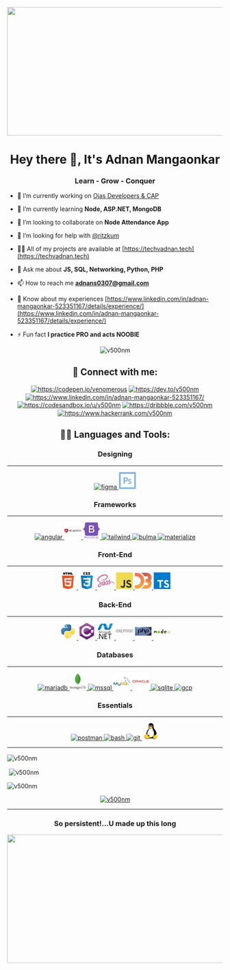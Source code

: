 <img src="https://media.giphy.com/media/bAQH7WXKqtIBrPs7sR/giphy.gif" align="center" width="1600" height="300">
<h1 align="center">Hey there 👋, It's Adnan Mangaonkar</h1>
<h3 align="center">Learn - Grow - Conquer</h3>

- 🔭 I’m currently working on [Ojas Developers & CAP](https://v500nm.github.io/CAP-website/)

- 🌱 I’m currently learning **Node, ASP.NET, MongoDB**

- 👯 I’m looking to collaborate on **Node Attendance App**

- 🤝 I’m looking for help with [@ritzkum](https://github.com/ritzkum)

- 👨‍💻 All of my projects are available at [https://techvadnan.tech](https://techvadnan.tech)

- 💬 Ask me about **JS, SQL, Networking, Python, PHP**

- 📫 How to reach me **adnans0307@gmail.com**

- 📄 Know about my experiences [https://www.linkedin.com/in/adnan-mangaonkar-523351167/details/experience/](https://www.linkedin.com/in/adnan-mangaonkar-523351167/details/experience/)

- ⚡ Fun fact **I practice PRO and acts NOOBIE**
<p align="center"> <img src="https://komarev.com/ghpvc/?username=v500nm&label=Profile%20views&color=0e75b6&style=flat"  alt="v500nm" /> </p>

<h2 align="center">🤝 Connect with me:</h2>
<p align="center">
<a href="https://codepen.io/https://codepen.io/venomerous" target="blank"><img align="center" src="https://raw.githubusercontent.com/rahuldkjain/github-profile-readme-generator/master/src/images/icons/Social/codepen.svg" alt="https://codepen.io/venomerous" height="30" width="40" /></a>
<a href="https://dev.to/https://dev.to/v500nm" target="blank"><img align="center" src="https://raw.githubusercontent.com/rahuldkjain/github-profile-readme-generator/master/src/images/icons/Social/devto.svg" alt="https://dev.to/v500nm" height="30" width="40" /></a>
<a href="https://linkedin.com/in/https://www.linkedin.com/in/adnan-mangaonkar-523351167/" target="blank"><img align="center" src="https://raw.githubusercontent.com/rahuldkjain/github-profile-readme-generator/master/src/images/icons/Social/linked-in-alt.svg" alt="https://www.linkedin.com/in/adnan-mangaonkar-523351167/" height="30" width="40" /></a>
<a href="https://codesandbox.com/https://codesandbox.io/u/v500nm" target="blank"><img align="center" src="https://raw.githubusercontent.com/rahuldkjain/github-profile-readme-generator/master/src/images/icons/Social/codesandbox.svg" alt="https://codesandbox.io/u/v500nm" height="30" width="40" /></a>
<a href="https://dribbble.com/https://dribbble.com/v500nm" target="blank"><img align="center" src="https://raw.githubusercontent.com/rahuldkjain/github-profile-readme-generator/master/src/images/icons/Social/dribbble.svg" alt="https://dribbble.com/v500nm" height="30" width="40" /></a>
<a href="https://www.hackerrank.com/https://www.hackerrank.com/v500nm" target="blank"><img align="center" src="https://raw.githubusercontent.com/rahuldkjain/github-profile-readme-generator/master/src/images/icons/Social/hackerrank.svg" alt="https://www.hackerrank.com/v500nm" height="30" width="40" /></a>
</p>

<h2 align="center">👨‍💻 Languages and Tools:</h2>
<h3 align="center">Designing</h3><hr>
<p align="center"><a href="https://www.figma.com/" target="_blank" rel="noreferrer"> <img src="https://www.vectorlogo.zone/logos/figma/figma-icon.svg" alt="figma" width="40" height="40"/> </a><a href="https://www.photoshop.com/en" target="_blank" rel="noreferrer"> <img src="https://raw.githubusercontent.com/devicons/devicon/master/icons/photoshop/photoshop-line.svg" alt="photoshop" width="40" height="40"/> </a></p>
<h3 align="center">Frameworks</h3><hr>
<p align="center"><a href="https://angular.io" target="_blank" rel="noreferrer"> <img src="https://angular.io/assets/images/logos/angular/angular.svg" alt="angular" width="40" height="40"/> </a> <a href="https://angular.io" target="_blank" rel="noreferrer"> <img src="https://raw.githubusercontent.com/devicons/devicon/master/icons/angularjs/angularjs-original-wordmark.svg" alt="angularjs" width="40" height="40"/> </a> <a href="https://getbootstrap.com" target="_blank" rel="noreferrer"> <img src="https://raw.githubusercontent.com/devicons/devicon/master/icons/bootstrap/bootstrap-plain-wordmark.svg" alt="bootstrap" width="40" height="40"/> </a><a href="https://tailwindcss.com/" target="_blank" rel="noreferrer"> <img src="https://www.vectorlogo.zone/logos/tailwindcss/tailwindcss-icon.svg" alt="tailwind" width="40" height="40"/> </a> <a href="https://bulma.io/" target="_blank" rel="noreferrer"> <img src="https://raw.githubusercontent.com/gilbarbara/logos/804dc257b59e144eaca5bc6ffd16949752c6f789/logos/bulma.svg" alt="bulma" width="40" height="40"/> </a><a href="https://materializecss.com/" target="_blank" rel="noreferrer"> <img src="https://raw.githubusercontent.com/prplx/svg-logos/5585531d45d294869c4eaab4d7cf2e9c167710a9/svg/materialize.svg" alt="materialize" width="40" height="40"/> </a></p>
<h3 align="center">Front-End</h3><hr>
<p align="center"><a href="https://www.w3.org/html/" target="_blank" rel="noreferrer"> <img src="https://raw.githubusercontent.com/devicons/devicon/master/icons/html5/html5-original-wordmark.svg" alt="html5" width="40" height="40"/> </a><a href="https://www.w3schools.com/css/" target="_blank" rel="noreferrer"> <img src="https://raw.githubusercontent.com/devicons/devicon/master/icons/css3/css3-original-wordmark.svg" alt="css3" width="40" height="40"/> </a><a href="https://sass-lang.com" target="_blank" rel="noreferrer"> <img src="https://raw.githubusercontent.com/devicons/devicon/master/icons/sass/sass-original.svg" alt="sass" width="40" height="40"/> </a><a href="https://developer.mozilla.org/en-US/docs/Web/JavaScript" target="_blank" rel="noreferrer"> <img src="https://raw.githubusercontent.com/devicons/devicon/master/icons/javascript/javascript-original.svg" alt="javascript" width="40" height="40"/> </a>  <a href="https://d3js.org/" target="_blank" rel="noreferrer"> <img src="https://raw.githubusercontent.com/devicons/devicon/master/icons/d3js/d3js-original.svg" alt="d3js" width="40" height="40"/> </a>   <a href="https://www.typescriptlang.org/" target="_blank" rel="noreferrer"> <img src="https://raw.githubusercontent.com/devicons/devicon/master/icons/typescript/typescript-original.svg" alt="typescript" width="40" height="40"/> </a> </p>
<h3 align="center">Back-End</h3><hr>
<p align="center"><a href="https://www.python.org" target="_blank" rel="noreferrer"> <img src="https://raw.githubusercontent.com/devicons/devicon/master/icons/python/python-original.svg" alt="python" width="40" height="40"/> </a><a href="https://www.w3schools.com/cs/" target="_blank" rel="noreferrer"> <img src="https://raw.githubusercontent.com/devicons/devicon/master/icons/csharp/csharp-original.svg" alt="csharp" width="40" height="40"/> </a>   <a href="https://dotnet.microsoft.com/" target="_blank" rel="noreferrer"> <img src="https://raw.githubusercontent.com/devicons/devicon/master/icons/dot-net/dot-net-original-wordmark.svg" alt="dotnet" width="40" height="40"/> </a> <a href="https://expressjs.com" target="_blank" rel="noreferrer"> <img src="https://raw.githubusercontent.com/devicons/devicon/master/icons/express/express-original-wordmark.svg" alt="express" width="40" height="40"/> </a><a href="https://www.php.net" target="_blank" rel="noreferrer"> <img src="https://raw.githubusercontent.com/devicons/devicon/master/icons/php/php-original.svg" alt="php" width="40" height="40"/> </a> <a href="https://nodejs.org" target="_blank" rel="noreferrer"> <img src="https://raw.githubusercontent.com/devicons/devicon/master/icons/nodejs/nodejs-original-wordmark.svg" alt="nodejs" width="40" height="40"/> </a></p>
<h3 align="center">Databases</h3><hr>
<p align="center"><a href="https://mariadb.org/" target="_blank" rel="noreferrer"> <img src="https://www.vectorlogo.zone/logos/mariadb/mariadb-icon.svg" alt="mariadb" width="40" height="40"/> </a>  <a href="https://www.mongodb.com/" target="_blank" rel="noreferrer"> <img src="https://raw.githubusercontent.com/devicons/devicon/master/icons/mongodb/mongodb-original-wordmark.svg" alt="mongodb" width="40" height="40"/> </a> <a href="https://www.microsoft.com/en-us/sql-server" target="_blank" rel="noreferrer"> <img src="https://www.svgrepo.com/show/303229/microsoft-sql-server-logo.svg" alt="mssql" width="40" height="40"/> </a> <a href="https://www.mysql.com/" target="_blank" rel="noreferrer"> <img src="https://raw.githubusercontent.com/devicons/devicon/master/icons/mysql/mysql-original-wordmark.svg" alt="mysql" width="40" height="40"/> </a> <a href="https://www.oracle.com/" target="_blank" rel="noreferrer"> <img src="https://raw.githubusercontent.com/devicons/devicon/master/icons/oracle/oracle-original.svg" alt="oracle" width="40" height="40"/> </a>    <a href="https://www.sqlite.org/" target="_blank" rel="noreferrer"> <img src="https://www.vectorlogo.zone/logos/sqlite/sqlite-icon.svg" alt="sqlite" width="40" height="40"/> </a> <a href="https://cloud.google.com" target="_blank" rel="noreferrer"> <img src="https://www.vectorlogo.zone/logos/google_cloud/google_cloud-icon.svg" alt="gcp" width="40" height="40"/> </a></p>
<h3 align="center">Essentials</h3><hr>
<p align="center"><a href="https://postman.com" target="_blank" rel="noreferrer"> <img src="https://www.vectorlogo.zone/logos/getpostman/getpostman-icon.svg" alt="postman" width="40" height="40"/> </a><a href="https://www.gnu.org/software/bash/" target="_blank" rel="noreferrer"> <img src="https://www.vectorlogo.zone/logos/gnu_bash/gnu_bash-icon.svg" alt="bash" width="40" height="40"/> </a>   <a href="https://git-scm.com/" target="_blank" rel="noreferrer"> <img src="https://www.vectorlogo.zone/logos/git-scm/git-scm-icon.svg" alt="git" width="40" height="40"/> </a> <a href="https://www.linux.org/" target="_blank" rel="noreferrer"> <img src="https://raw.githubusercontent.com/devicons/devicon/master/icons/linux/linux-original.svg" alt="linux" width="40" height="40"/> </a> </p><hr>
<p><img align="center" src="https://github-readme-stats.vercel.app/api/top-langs?username=v500nm&show_icons=true&locale=en&layout=compact&theme=radical" width="800" height="200" alt="v500nm" /></p>
<p>&nbsp;<img align="center" src="https://github-readme-stats.vercel.app/api?username=v500nm&show_icons=true&locale=en&theme=radical" width="800" height="200" alt="v500nm" /></p>
<p><img align="center" src="https://github-readme-streak-stats.herokuapp.com/?user=v500nm&theme=radical" width="800" height="200" alt="v500nm" /></p>
<p align="center"> <a href="https://github.com/ryo-ma/github-profile-trophy&theme=radical"><img src="https://github-profile-trophy.vercel.app/?username=v500nm&theme=radical"  alt="v500nm" /></a> </p><hr>
<h3 align="center">So persistent!...U made up this long</h3>
<img align="center" src="https://media.giphy.com/media/eCqFYAVjjDksg/giphy.gif" width="1600" height="300">